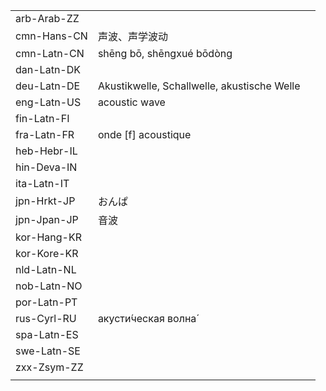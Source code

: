 | | | |
|-|-|-|
| arb-Arab-ZZ |  |  |
| cmn-Hans-CN | 声波、声学波动 |  |
| cmn-Latn-CN | shēng bō, shēngxué bōdòng |  |
| dan-Latn-DK |  |  |
| deu-Latn-DE | Akustikwelle, Schallwelle, akustische Welle |  |
| eng-Latn-US | acoustic wave |  |
| fin-Latn-FI |  |  |
| fra-Latn-FR | onde [f] acoustique |  |
| heb-Hebr-IL |  |  |
| hin-Deva-IN |  |  |
| ita-Latn-IT |  |  |
| jpn-Hrkt-JP | おんぱ |  |
| jpn-Jpan-JP | 音波 |  |
| kor-Hang-KR |  |  |
| kor-Kore-KR |  |  |
| nld-Latn-NL |  |  |
| nob-Latn-NO |  |  |
| por-Latn-PT |  |  |
| rus-Cyrl-RU | акусти́ческая волна́ |  |
| spa-Latn-ES |  |  |
| swe-Latn-SE |  |  |
| zxx-Zsym-ZZ |  |  |
|  |  |  |
